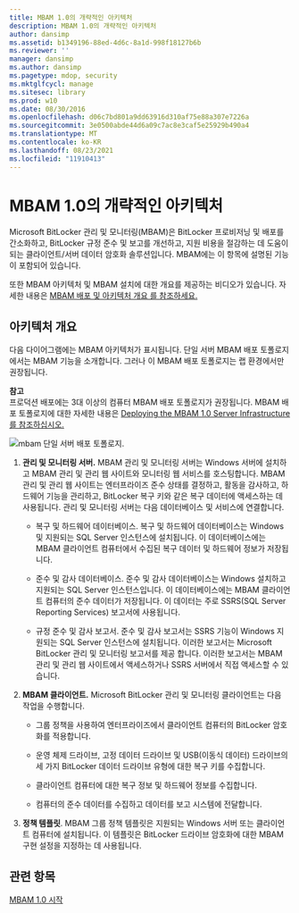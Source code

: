 ```yaml
---
title: MBAM 1.0의 개략적인 아키텍처
description: MBAM 1.0의 개략적인 아키텍처
author: dansimp
ms.assetid: b1349196-88ed-4d6c-8a1d-998f18127b6b
ms.reviewer: ''
manager: dansimp
ms.author: dansimp
ms.pagetype: mdop, security
ms.mktglfcycl: manage
ms.sitesec: library
ms.prod: w10
ms.date: 08/30/2016
ms.openlocfilehash: d06c7bd801a9dd63916d310af75e88a307e7226a
ms.sourcegitcommit: 3e0500abde44d6a09c7ac8e3caf5e25929b490a4
ms.translationtype: MT
ms.contentlocale: ko-KR
ms.lasthandoff: 08/23/2021
ms.locfileid: "11910413"
---
```

# <a name="high-level-architecture-for-mbam-10"></a>MBAM 1.0의 개략적인 아키텍처


Microsoft BitLocker 관리 및 모니터링(MBAM)은 BitLocker 프로비저닝 및 배포를 간소화하고, BitLocker 규정 준수 및 보고를 개선하고, 지원 비용을 절감하는 데 도움이 되는 클라이언트/서버 데이터 암호화 솔루션입니다. MBAM에는 이 항목에 설명된 기능이 포함되어 있습니다.

또한 MBAM 아키텍처 및 MBAM 설치에 대한 개요를 제공하는 비디오가 있습니다. 자세한 내용은 [MBAM 배포 및 아키텍처 개요 를 참조하세요.](https://go.microsoft.com/fwlink/p/?LinkId=258392)

## <a name="architecture-overview"></a>아키텍처 개요


다음 다이어그램에는 MBAM 아키텍처가 표시됩니다. 단일 서버 MBAM 배포 토폴로지에서는 MBAM 기능을 소개합니다. 그러나 이 MBAM 배포 토폴로지는 랩 환경에서만 권장됩니다.

**참고**  
프로덕션 배포에는 3대 이상의 컴퓨터 MBAM 배포 토폴로지가 권장됩니다. MBAM 배포 토폴로지에 대한 자세한 내용은 [Deploying the MBAM 1.0 Server Infrastructure를 참조하십시오.](deploying-the-mbam-10-server-infrastructure.md)

 

![mbam 단일 서버 배포 토폴로지.](images/mbam-1-server.jpg)

1.  **관리 및 모니터링 서버.** MBAM 관리 및 모니터링 서버는 Windows 서버에 설치하고 MBAM 관리 및 관리 웹 사이트와 모니터링 웹 서비스를 호스팅합니다. MBAM 관리 및 관리 웹 사이트는 엔터프라이즈 준수 상태를 결정하고, 활동을 감사하고, 하드웨어 기능을 관리하고, BitLocker 복구 키와 같은 복구 데이터에 액세스하는 데 사용됩니다. 관리 및 모니터링 서버는 다음 데이터베이스 및 서비스에 연결합니다.

    -   복구 및 하드웨어 데이터베이스. 복구 및 하드웨어 데이터베이스는 Windows 및 지원되는 SQL Server 인스턴스에 설치됩니다. 이 데이터베이스에는 MBAM 클라이언트 컴퓨터에서 수집된 복구 데이터 및 하드웨어 정보가 저장됩니다.

    -   준수 및 감사 데이터베이스. 준수 및 감사 데이터베이스는 Windows 설치하고 지원되는 SQL Server 인스턴스입니다. 이 데이터베이스에는 MBAM 클라이언트 컴퓨터의 준수 데이터가 저장됩니다. 이 데이터는 주로 SSRS(SQL Server Reporting Services) 보고서에 사용됩니다.

    -   규정 준수 및 감사 보고서. 준수 및 감사 보고서는 SSRS 기능이 Windows 지원되는 SQL Server 인스턴스에 설치됩니다. 이러한 보고서는 Microsoft BitLocker 관리 및 모니터링 보고서를 제공 합니다. 이러한 보고서는 MBAM 관리 및 관리 웹 사이트에서 액세스하거나 SSRS 서버에서 직접 액세스할 수 있습니다.

2.  **MBAM 클라이언트.** Microsoft BitLocker 관리 및 모니터링 클라이언트는 다음 작업을 수행합니다.

    -   그룹 정책을 사용하여 엔터프라이즈에서 클라이언트 컴퓨터의 BitLocker 암호화를 적용합니다.

    -   운영 체제 드라이브, 고정 데이터 드라이브 및 USB(이동식 데이터) 드라이브의 세 가지 BitLocker 데이터 드라이브 유형에 대한 복구 키를 수집합니다.

    -   클라이언트 컴퓨터에 대한 복구 정보 및 하드웨어 정보를 수집합니다.

    -   컴퓨터의 준수 데이터를 수집하고 데이터를 보고 시스템에 전달합니다.

3.  **정책 템플릿**. MBAM 그룹 정책 템플릿은 지원되는 Windows 서버 또는 클라이언트 컴퓨터에 설치됩니다. 이 템플릿은 BitLocker 드라이브 암호화에 대한 MBAM 구현 설정을 지정하는 데 사용됩니다.

## <a name="related-topics"></a>관련 항목


[MBAM 1.0 시작](getting-started-with-mbam-10.md)

 

 





